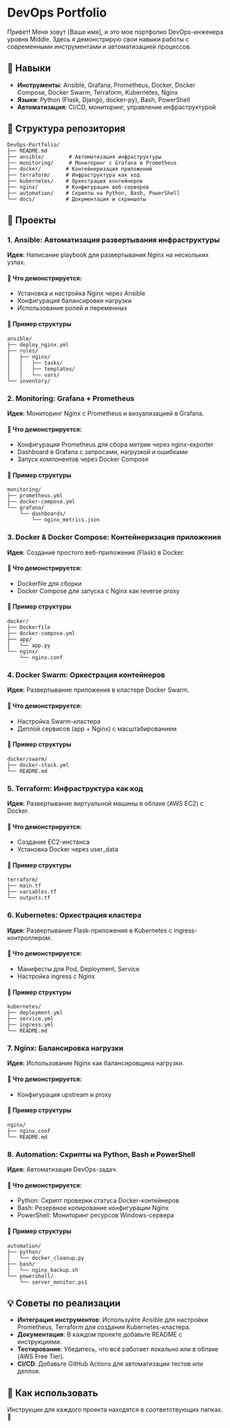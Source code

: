 # DevOps Portfolio

Привет! Меня зовут [Ваше имя], и это мое портфолио DevOps-инженера уровня Middle. Здесь я демонстрирую свои навыки работы с современными инструментами и автоматизацией процессов.

## 🔧 Навыки
- **Инструменты**: Ansible, Grafana, Prometheus, Docker, Docker Compose, Docker Swarm, Terraform, Kubernetes, Nginx
- **Языки**: Python (Flask, Django, docker-py), Bash, PowerShell
- **Автоматизация**: CI/CD, мониторинг, управление инфраструктурой

## 📂 Структура репозитория
```
DevOps-Portfolio/
├── README.md
├── ansible/        # Автоматизация инфраструктуры
├── monitoring/     # Мониторинг с Grafana и Prometheus
├── docker/        # Контейнеризация приложений
├── terraform/     # Инфраструктура как код
├── kubernetes/    # Оркестрация контейнеров
├── nginx/         # Конфигурация веб-серверов
├── automation/    # Скрипты на Python, Bash, PowerShell
└── docs/          # Документация и скриншоты
```

## 🚀 Проекты

### 1. Ansible: Автоматизация развертывания инфраструктуры
**Идея:** Написание playbook для развертывания Nginx на нескольких узлах.
#### 🔹 Что демонстрируется:
- Установка и настройка Nginx через Ansible
- Конфигурация балансировки нагрузки
- Использование ролей и переменных

#### 📂 Пример структуры
```
ansible/
├── deploy_nginx.yml
├── roles/
│   ├── nginx/
│   │   ├── tasks/
│   │   ├── templates/
│   │   └── vars/
└── inventory/
```

### 2. Monitoring: Grafana + Prometheus
**Идея:** Мониторинг Nginx с Prometheus и визуализацией в Grafana.
#### 🔹 Что демонстрируется:
- Конфигурация Prometheus для сбора метрик через nginx-exporter
- Dashboard в Grafana с запросами, нагрузкой и ошибками
- Запуск компонентов через Docker Compose

#### 📂 Пример структуры
```
monitoring/
├── prometheus.yml
├── docker-compose.yml
└── grafana/
    └── dashboards/
        └── nginx_metrics.json
```

### 3. Docker & Docker Compose: Контейнеризация приложения
**Идея:** Создание простого веб-приложения (Flask) в Docker.
#### 🔹 Что демонстрируется:
- Dockerfile для сборки
- Docker Compose для запуска с Nginx как reverse proxy

#### 📂 Пример структуры
```
docker/
├── Dockerfile
├── docker-compose.yml
├── app/
│   └── app.py
└── nginx/
    └── nginx.conf
```

### 4. Docker Swarm: Оркестрация контейнеров
**Идея:** Развертывание приложения в кластере Docker Swarm.
#### 🔹 Что демонстрируется:
- Настройка Swarm-кластера
- Деплой сервисов (app + Nginx) с масштабированием

#### 📂 Пример структуры
```
docker/swarm/
├── docker-stack.yml
└── README.md
```

### 5. Terraform: Инфраструктура как код
**Идея:** Развертывание виртуальной машины в облаке (AWS EC2) с Docker.
#### 🔹 Что демонстрируется:
- Создание EC2-инстанса
- Установка Docker через user_data

#### 📂 Пример структуры
```
terraform/
├── main.tf
├── variables.tf
└── outputs.tf
```

### 6. Kubernetes: Оркестрация кластера
**Идея:** Развертывание Flask-приложения в Kubernetes с ingress-контроллером.
#### 🔹 Что демонстрируется:
- Манифесты для Pod, Deployment, Service
- Настройка ingress с Nginx

#### 📂 Пример структуры
```
kubernetes/
├── deployment.yml
├── service.yml
├── ingress.yml
└── README.md
```

### 7. Nginx: Балансировка нагрузки
**Идея:** Использование Nginx как балансировщика нагрузки.
#### 🔹 Что демонстрируется:
- Конфигурация upstream и proxy

#### 📂 Пример структуры
```
nginx/
├── nginx.conf
└── README.md
```

### 8. Automation: Скрипты на Python, Bash и PowerShell
**Идея:** Автоматизация DevOps-задач.
#### 🔹 Что демонстрируется:
- Python: Скрипт проверки статуса Docker-контейнеров
- Bash: Резервное копирование конфигурации Nginx
- PowerShell: Мониторинг ресурсов Windows-сервера

#### 📂 Пример структуры
```
automation/
├── python/
│   └── docker_cleanup.py
├── bash/
│   └── nginx_backup.sh
└── powershell/
    └── server_monitor.ps1
```

## 💡 Советы по реализации
- **Интеграция инструментов**: Используйте Ansible для настройки Prometheus, Terraform для создания Kubernetes-кластера.
- **Документация**: В каждом проекте добавьте README с инструкциями.
- **Тестирование**: Убедитесь, что всё работает локально или в облаке (AWS Free Tier).
- **CI/CD**: Добавьте GitHub Actions для автоматизации тестов или деплоя.

## 🎯 Как использовать
Инструкции для каждого проекта находятся в соответствующих папках. 🚀
